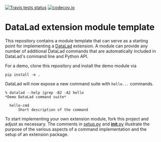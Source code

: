 [![Travis tests status](https://secure.travis-ci.org/datalad/datalad-medicalimaging.png?branch=master)](https://travis-ci.org/datalad/datalad-medicalimaging) [![codecov.io](https://codecov.io/github/datalad/datalad-medicalimaging/coverage.svg?branch=master)](https://codecov.io/github/datalad/datalad-medicalimaging?branch=master) 

# DataLad extension module template

This repository contains a module template that can serve as a starting point
for implementing a [DataLad](http://datalad.org) extension. A module can
provide any number of additional DataLad commands that are automatically
included in DataLad's command line and Python API.

For a demo, clone this repository and install the demo module via

    pip install -e .

DataLad will now expose a new command suite with `hello...` commands.

    % datalad --help |grep -B2 -A2 hello
    *Demo DataLad command suite*

      hello-cmd
          Short description of the command

To start implementing your own extension module, fork this project and adjust
as necessary. The comments in [setup.py](setup.py) and
[__init__.py](dmhelloworld/__init__.py) illustrate the purpose of the various
aspects of a command implementation and the setup of an extension package. 
